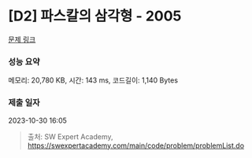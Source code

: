 # [D2] 파스칼의 삼각형 - 2005 

[문제 링크](https://swexpertacademy.com/main/code/problem/problemDetail.do?contestProbId=AV5P0-h6Ak4DFAUq) 

### 성능 요약

메모리: 20,780 KB, 시간: 143 ms, 코드길이: 1,140 Bytes

### 제출 일자

2023-10-30 16:05



> 출처: SW Expert Academy, https://swexpertacademy.com/main/code/problem/problemList.do